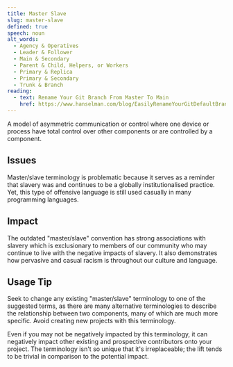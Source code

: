 ```yaml
---
title: Master Slave
slug: master-slave
defined: true
speech: noun
alt_words:
  - Agency & Operatives
  - Leader & Follower
  - Main & Secondary
  - Parent & Child, Helpers, or Workers
  - Primary & Replica
  - Primary & Secondary
  - Trunk & Branch
reading:
  - text: Rename Your Git Branch From Master To Main
    href: https://www.hanselman.com/blog/EasilyRenameYourGitDefaultBranchFromMasterToMain.aspx
---
```


A model of asymmetric communication or control where one device or process have total control over other components or are controlled by a component.

## Issues

Master/slave terminology is problematic because it serves as a reminder that slavery was and continues to be a globally institutionalised practice. Yet, this type of offensive language is still used casually in many programming languages.

## Impact

The outdated "master/slave" convention has strong associations with slavery which is exclusionary to members of our community who may continue to live with the negative impacts of slavery. It also demonstrates how pervasive and casual racism is throughout our culture and language.

## Usage Tip

Seek to change any existing "master/slave" terminology to one of the suggested terms, as there are many alternative terminologies to describe the relationship between two components, many of which are much more specific. Avoid creating new projects with this terminology.

Even if you may not be negatively impacted by this terminology, it can negatively impact other existing and prospective contributors onto your project. The terminology isn't so unique that it's irreplaceable; the lift tends to be trivial in comparison to the potential impact.
